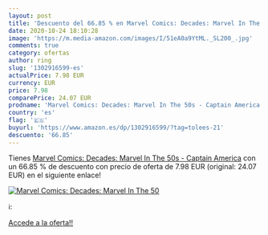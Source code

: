 ```yaml
---
layout: post
title: 'Descuento del 66.85 % en Marvel Comics: Decades: Marvel In The 50'
date: 2020-10-24 18:10:28
image: 'https://m.media-amazon.com/images/I/51eA0a9YtML._SL200_.jpg'
comments: true
category: ofertas
author: ring
slug: '1302916599-es'
actualPrice: 7.98 EUR
currency: EUR
price: 7.98
comparePrice: 24.07 EUR
prodname: 'Marvel Comics: Decades: Marvel In The 50s - Captain America'
country: 'es'
flag: '🇪🇸'
buyurl: 'https://www.amazon.es/dp/1302916599/?tag=tolees-21'
descuento: '66.85'
---
```


Tienes [Marvel Comics: Decades: Marvel In The 50s - Captain America](https://www.amazon.es/dp/1302916599/?tag=tolees-21) con un 66.85 % de descuento con precio de oferta de 7.98 EUR (original: 24.07 EUR) en el siguiente enlace!

[![Marvel Comics: Decades: Marvel In The 50](https://m.media-amazon.com/images/I/51eA0a9YtML._SL200_.jpg)](https://www.amazon.es/dp/1302916599/?tag=tolees-21)

ℹ️:


[Accede a la oferta!!](https://www.amazon.es/dp/1302916599/?tag=tolees-21)

